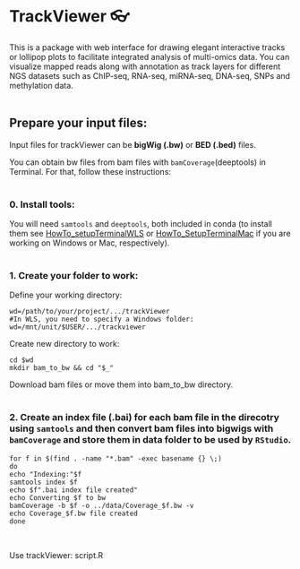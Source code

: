 # TrackViewer :eyeglasses:
This is a package with web interface for drawing elegant interactive tracks or lollipop plots to facilitate integrated analysis of multi-omics data. You can visualize mapped reads along with annotation as track layers for different NGS datasets such as ChIP-seq, RNA-seq, miRNA-seq, DNA-seq, SNPs and methylation data.  
<br/>

## Prepare your input files:
Input files for trackViewer can be **bigWig (.bw)** or **BED (.bed)** files.

You can obtain bw files from bam files with `bamCoverage`(deeptools) in Terminal. For that, follow these instructions:  
<br/>

### 0. Install tools:
You will need `samtools` and `deeptools`, both included in conda (to install them see [HowTo_setupTerminalWLS](https://github.com/patriciasolesanchez/PSlab/blob/master/HowTo's/HowTo_SetupTerminalWLS.md) or [HowTo_SetupTerminalMac](https://github.com/patriciasolesanchez/PSlab/blob/master/HowTo's/HowTo_SetupTerminalMac.md) if you are working on Windows or Mac, respectively).  
<br/>

### 1. Create your folder to work:

Define your working directory:
````
wd=/path/to/your/project/.../trackViewer
#In WLS, you need to specify a Windows folder:
wd=/mnt/unit/$USER/.../trackviewer
````

Create new directory to work:
````
cd $wd
mkdir bam_to_bw && cd "$_"
````

Download bam files or move them into bam_to_bw directory.  
<br/>

### 2. Create an index file (.bai) for each bam file in the direcotry using `samtools` and then convert bam files into bigwigs with `bamCoverage` and store them in data folder to be used by `RStudio`.

````
for f in $(find . -name "*.bam" -exec basename {} \;)
do
echo "Indexing:"$f
samtools index $f
echo $f".bai index file created"
echo Converting $f to bw
bamCoverage -b $f -o ../data/Coverage_$f.bw -v
echo Coverage_$f.bw file created
done
````
<br/>

Use trackViewer: script.R
